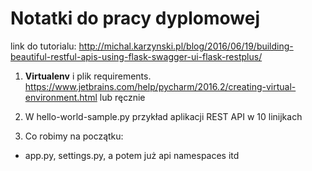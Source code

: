 # Notatki do pracy dyplomowej

link do tutorialu: http://michal.karzynski.pl/blog/2016/06/19/building-beautiful-restful-apis-using-flask-swagger-ui-flask-restplus/

1. __Virtualenv__ i plik requirements. https://www.jetbrains.com/help/pycharm/2016.2/creating-virtual-environment.html
lub ręcznie
2. W hello-world-sample.py przykład aplikacji REST API w 10 linijkach

3. Co robimy na początku:
 * app.py, settings.py, a potem już api namespaces itd
